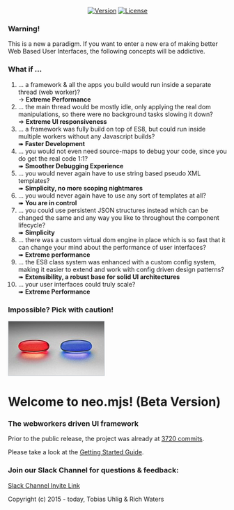<p align="center">
  <a href="https://www.npmjs.com/package/neo.mjs"><img src="https://img.shields.io/npm/v/neo.mjs.svg" alt="Version"></a>
  <a href="https://www.npmjs.com/package/neo.mjs"><img src="https://img.shields.io/npm/l/neo.mjs.svg" alt="License"></a>
</p>

### Warning!
This is a new a paradigm. If you want to enter a new era of making better Web Based User Interfaces,
the following concepts will be addictive.

### What if ...
1.  ... a framework & all the apps you build would run inside a separate thread (web worker)?<br/>
→ **Extreme Performance**
2.  ... the main thread would be mostly idle, only applying the real dom manipulations,
so there were no background tasks slowing it down?<br/>
⇒ **Extreme UI responsiveness**
3.  ... a framework was fully build on top of ES8, but could run inside multiple workers without any Javascript builds?<br/>
➠ **Faster Development**
4.  ... you would not even need source-maps to debug your code, since you do get the real code 1:1?<br/>
➠ **Smoother Debugging Experience**
5.  ... you would never again have to use string based pseudo XML templates?<br/>
➠ **Simplicity, no more scoping nightmares**
6.  ... you would never again have to use any sort of templates at all?<br/>
➠ **You are in control**
7.  ... you could use persistent JSON structures instead which can be changed the same and any way you like to
throughout the component lifecycle?<br/>
➠ **Simplicity**
8.  ... there was a custom virtual dom engine in place which is so fast that it can change your mind about 
the performance of user interfaces?<br/>
➠ **Extreme performance**
9.  ... the ES8 class system was enhanced with a custom config system, making it easier to extend and work with config
driven design patterns?<br/>
➠ **Extensibility, a robust base for solid UI architectures**
10.  ... your user interfaces could truly scale?<br/>
➠ **Extreme Performance**

### Impossible? Pick with caution!
<img alt="neo.mjs commit history" src="./.github/images/redorbluepill.png">

# Welcome to neo.mjs! (Beta Version)
### The webworkers driven UI framework

Prior to the public release, the project was already at <a href=".github/NEOMJS_HISTORY.md">3720 commits</a>.

Please take a look at the <a href=".github/GETTING_STARTED.md">Getting Started Guide</a>.

### Join our Slack Channel for questions & feedback:

<a href="https://join.slack.com/t/neotericjs/shared_invite/enQtNDk2NjEwMTIxODQ2LWRjNGQ3ZTMzODRmZGM2NDM2NzZmZTMzZmE2YjEwNDM4NDhjZDllNWY2ZDkwOWQ5N2JmZWViYjYzZTg5YjdiMDc">Slack Channel Invite Link</a>

Copyright (c) 2015 - today, Tobias Uhlig & Rich Waters